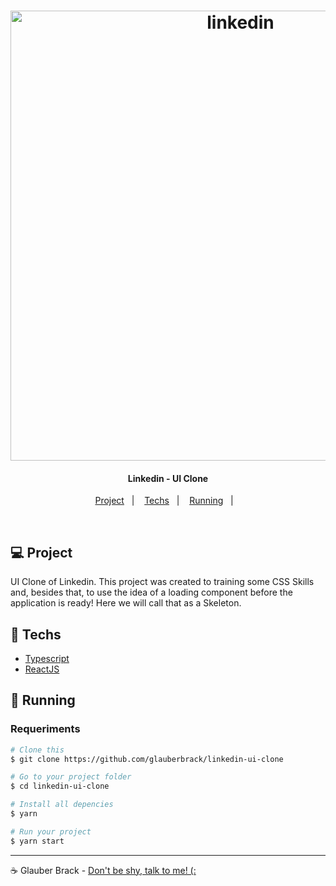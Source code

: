 <h1 align="center">  
  <img alt="linkedin" title="#linkedin" src=".github/web.gif" width="720px" />  
</h1>

<h4 align="center">
  Linkedin - UI Clone
</h4>

<p align="center">
  <a href="#-project">Project</a>&nbsp;&nbsp;&nbsp;|&nbsp;&nbsp;&nbsp;
  <a href="#rocket-techs">Techs</a>&nbsp;&nbsp;&nbsp;|&nbsp;&nbsp;&nbsp;
  <a href="#rocket-Running">Running</a>&nbsp;&nbsp;&nbsp;|&nbsp;&nbsp;&nbsp;
</p>
<br>

## 💻 Project

 UI Clone of Linkedin. This project was created to training some CSS Skills and, besides that, to use the idea of a loading component before the application is ready!
 Here we will call that as a Skeleton.


## :rocket: Techs

- [Typescript](https://www.typescriptlang.org/)
- [ReactJS](https://reactjs.org/)


## :notebook: Running

### Requeriments

```bash
# Clone this
$ git clone https://github.com/glauberbrack/linkedin-ui-clone

# Go to your project folder
$ cd linkedin-ui-clone

# Install all depencies
$ yarn

# Run your project
$ yarn start
```

---

☕ Glauber Brack - <a href="mailto:glauber@brack.com.br?Subject=Hello%20you">Don't be shy, talk to me! (: </a> 